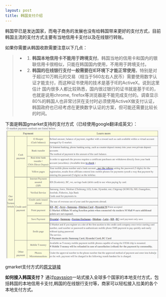 ```yaml
---
layout: post
title: 韩国支付介绍
---
```


韩国早已是发达国家，而电子商务的发展也没有给韩国带来更好的支付方式，目前韩国主流的支付方式主要有当地信用卡支付以及在线银行转账。

如果你需要从韩国收款需要注意以下几点：
> -  1. **韩国本地信用卡不能用于跨境支付**。韩国当地的信用卡和国内的银联信用卡很相似，只能在韩国国内使用，不用用于跨境支付。
> -  2. **韩国的在线银行支付一般需要在IE环境下才能正常使用**，特别是对于超过10万韩元的交易（相当于560左右人民币）需要使用数字认证才能支付，而这种证书使用的技术是基于IE的ActiveX。说到这里估计
国内很多人都比较熟悉，国内很过银行的证书就是基于IE的，也就是说用chrome, firefox等浏览器是不能完成支付的。调查显示80%的韩国人也非常讨厌在支付时必须使用ActiveX做支付认证，韩国政府也已经考虑在更换数字认证的方案，但可能还需要比较长的时间。


下面是韩国gmarket支持的支付方式（已经使用google翻译成英文）：
![韩国支付](/images/gmarket_paymentmethods.png)

gmarket支付方式的[原文链接](http://www.gmarket.co.kr/challenge/neo_bbs/faq_list.asp?SearchClass_0=01&SearchClass_1=102&SearchClass_2=10201&SearchClass_3=1020103)


**如何接入韩国支付？**
通过[payssion](http://www.payssion.com "海外本地支付")一站式接入全球多个国家的本地支付方式，包括韩国的本地信用卡支付,韩国的在线银行支付等，商家可以轻松接入拉美的各个本地支付方式。
